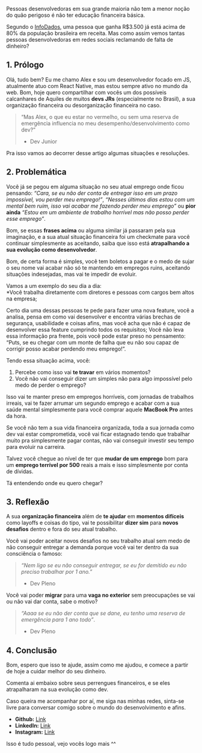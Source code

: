 Pessoas desenvolvedoras em sua grande maioria não tem a menor noção do quão perigoso é não ter educação financeira básica.

Segundo o [InfoDados](https://www.infodados.com/2022/06/calculadora-de-renda-brasil.html), uma pessoa que ganha R$3.500 já está acima de 80% da população brasileira em receita. Mas como assim vemos tantas pessoas desenvolvedoras em redes sociais reclamando de falta de dinheiro?
## 1. Prólogo

Olá, tudo bem? Eu me chamo Alex e sou um desenvolvedor focado em JS, atualmente atuo com React Native, mas estou sempre ativo no mundo da web. Bom, hoje quero compartilhar com vocês um dos possíveis calcanhares de Aquiles de muitos **devs JRs** (especialmente no Brasil), a sua organização financeira ou desorganização financeira no caso. 


> “Mas Alex, o que eu estar no vermelho, ou sem uma reserva de emergência influencia no meu desempenho/desenvolvimento como dev?” 
> - Dev Junior 

Pra isso vamos ao decorrer desse artigo algumas situações e resoluções.

## 2. Problemática

Você já se pegou em alguma situação no seu atual emprego onde ficou pensando: _“Cara, se eu não der conta de entregar isso em um prazo impossível, vou perder meu emprego!”_, _“Nesses últimos dias estou com um mental bem ruim, isso vai acabar me fazendo perder meu emprego”_ ou **pior ainda** _“Estou em um ambiente de trabalho horrível mas não posso perder esse emprego”_.

Bom, se essas **frases acima** ou alguma similar já passaram pela sua imaginação, e a sua atual situação financeira foi um checkmate para você continuar simplesmente as aceitando, saiba que isso está **atrapalhando a sua evolução como desenvolvedor**.


Bom, de certa forma é simples, você tem boletos a pagar e o medo de sujar o seu nome vai acabar não só te mantendo em empregos ruins, aceitando situações indesejadas, mas vai te impedir de evoluir.

Vamos a um exemplo do seu dia a dia:  
*Você trabalha diretamente com diretores e pessoas com cargos bem altos na empresa;

Certo dia uma dessas pessoas te pede para fazer uma nova feature, você a analisa, pensa em como vai desenvolver e encontra várias brechas de segurança, usabilidade e coisas afins, mas você acha que não é capaz de desenvolver essa feature cumprindo todos os requisitos;
Você não leva essa informação pra frente, pois você pode estar preso no pensamento: 
“Puts, se eu chegar com um monte de falha que eu não sou capaz de corrigir posso acabar perdendo meu emprego!”.

Tendo essa situação acima, você:

1. Percebe como isso vai **te travar** em vários momentos? 
2. Você não vai conseguir dizer um simples não para algo impossível pelo medo de perder o emprego?

Isso vai te manter preso em empregos horríveis, com jornadas de trabalhos irreais, vai te fazer arrumar um segundo emprego e acabar com a sua saúde mental simplesmente para você comprar aquele **MacBook Pro** antes da hora. 

Se você não tem a sua vida financeira organizada, toda a sua jornada como dev vai estar comprometida, você vai ficar estagnado tendo que trabalhar muito pra simplesmente pagar contas, não vai conseguir investir seu tempo para evoluir na carreira.

Talvez você chegue ao nível de ter que **mudar de um emprego** bom para um **emprego terrível por 500** reais a mais e isso simplesmente por conta de dívidas. 

Tá entendendo onde eu quero chegar?
## 3.  Reflexão

A sua **organização financeira** além de **te ajudar** em **momentos difíceis** como layoffs e coisas do tipo, vai te possibilitar **dizer sim** para **novos desafios** dentro e fora do seu atual trabalho. 

Você vai poder aceitar novos desafios no seu trabalho atual sem medo de não conseguir entregar a demanda porque você vai ter dentro da sua consciência o famoso:

> _“Nem ligo se eu não conseguir entregar, se eu for demitido eu não preciso trabalhar por 1 ano.”_
> - Dev Pleno

Você vai poder **migrar** para uma **vaga no exterior** sem preocupações se vai ou não vai dar conta, sabe o motivo? 

> _“Aaaa se eu não der conta que se dane, eu tenho uma reserva de emergência para 1 ano todo”_.
> - Dev Pleno


## 4. Conclusão

Bom, espero que isso te ajude, assim como me ajudou, e comece a partir de hoje a cuidar melhor do seu dinheiro. 

Comenta ai embaixo sobre seus perrengues financeiros, e se eles atrapalharam na sua evolução como dev.
  

Caso queira me acompanhar por aí, me siga nas minhas redes, sinta-se livre para conversar comigo sobre o mundo do desenvolvimento e afins.

- **Github:** [Link](https://github.com/)
- **LinkedIn:** [Link](https://www.linkedin.com/in/alexdlli/)
- **Instagram:** [Link](https://www.instagram.com/alexdlli/)


Isso é tudo pessoal, vejo vocês logo mais ^^